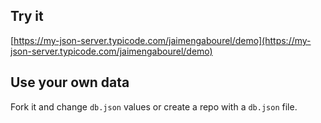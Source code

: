## Try it

[https://my-json-server.typicode.com/jaimengabourel/demo](https://my-json-server.typicode.com/jaimengabourel/demo)

## Use your own data

Fork it and change `db.json` values or create a repo with a `db.json` file.
